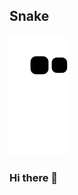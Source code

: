 ## Snake 
![snake gif](https://github.com/PasanIsHere/PasanIsHere/blob/output/github-contribution-grid-snake.svg)



### Hi there 👋



<!--
**PasanIsHere/PasanIsHere** is a ✨ _special_ ✨ repository because its `README.md` (this file) appears on your GitHub profile.

Here are some ideas to get you started:

- 🔭 I’m currently working on ...
- 🌱 I’m currently learning ...
- 👯 I’m looking to collaborate on ...
- 🤔 I’m looking for help with ...
- 💬 Ask me about ...
- 📫 How to reach me: ...
- 😄 Pronouns: ...
- ⚡ Fun fact: ...
-->
